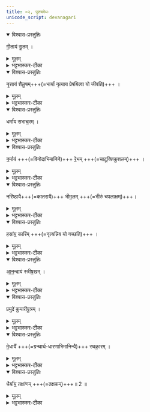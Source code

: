 ```yaml
---
title: ०२, पुरुषमेधः  
unicode_script: devanagari
---
```



<details open><summary>विश्वास-प्रस्तुतिः</summary>

गी॒ताय॑ सू॒तम् ।
</details>

<details><summary>मूलम्</summary>

गी॒ताय॑ सू॒तम् ।
</details>

<details><summary>भट्टभास्कर-टीका</summary>

1गीताय गानाय सूतं क्षत्रियेण ब्राह्मण्यां जातं गानजीविनम् ।
</details>

<details open><summary>विश्वास-प्रस्तुतिः</summary>

नृ॒त्ताय॑ शैलू॒षम्+++(=भार्यां नृत्याय प्रेषयित्वा यो जीवति)+++ । 
</details>

<details><summary>मूलम्</summary>

नृ॒त्ताय॑ शैलू॒षम् ।
</details>

<details><summary>भट्टभास्कर-टीका</summary>

नृत्ताय शैलूषं अन्यस्मै स्वभार्याप्रदायिनं नर्तनजीविकम् ।
</details>

<details open><summary>विश्वास-प्रस्तुतिः</summary>

धर्मा॑य सभाच॒रम् ।
</details>

<details><summary>मूलम्</summary>

धर्मा॑य सभाच॒रम् ।
</details>

<details><summary>भट्टभास्कर-टीका</summary>

धर्माय सभाचरं सभायां नित्यं चरन्तं धर्मप्रवक्तारम् ।
</details>

<details open><summary>विश्वास-प्रस्तुतिः</summary>

न॒र्माय॑ +++(=विनोदाभिमानिने)+++ रे॒भम् +++(=चाटूक्तिकुशलम्)+++ । 
</details>

<details><summary>मूलम्</summary>

न॒र्माय॑ रे॒भम् ।
</details>

<details><summary>भट्टभास्कर-टीका</summary>

नर्माय रेभं मेधाविनं चाटूक्तिकुशलम् ।
</details>

<details open><summary>विश्वास-प्रस्तुतिः</summary>

नरि॑ष्ठायै+++(=कातरायै)+++ भीम॒लम् +++(=भीरुं चपलाक्षम्)+++। 
</details>

<details><summary>मूलम्</summary>

नरि॑ष्ठायै भीम॒लम् ।
</details>

<details><summary>भट्टभास्कर-टीका</summary>

नरिष्ठायै कातरायै नरतमा नरिष्ठा कातरतमा, नृषु वा तिष्ठतीति नरिष्ठा अस्वतन्त्रा कातरतमा तस्यै भीमलं भीरुं चपलाक्षमित्येके ।
</details>

<details open><summary>विश्वास-प्रस्तुतिः</summary>

हसा॑य॒ कारि॑म् +++(=नृत्यन्निव यो गच्छति)+++ । 
</details>

<details><summary>मूलम्</summary>

हसा॑य॒ कारि॑म् ।
</details>

<details><summary>भट्टभास्कर-टीका</summary>

हसाय 'स्वनहसोर्वा' इत्यप् । कारिं विकटाचारं नृत्यन्निव यो गच्छति हासयति च जनान् ।
</details>

<details open><summary>विश्वास-प्रस्तुतिः</summary>

आ॒न॒न्दाय॑ स्त्रीष॒खम् ।
</details>

<details><summary>मूलम्</summary>

आ॒न॒न्दाय॑ स्त्रीष॒खम् ।
</details>

<details><summary>भट्टभास्कर-टीका</summary>

आनन्दय प्रशस्तसुखाय स्त्रीषखं स्त्रीणां नित्यसुहृदं विटम् । छान्दसं षत्वम्
</details>

<details open><summary>विश्वास-प्रस्तुतिः</summary>

प्रमुदे॑ कुमारीपु॒त्रम् ।
</details>

<details><summary>मूलम्</summary>

प्रमुदे॑ कुमारीपु॒त्रम् ।
</details>

<details><summary>भट्टभास्कर-टीका</summary>

'प्रमुदे प्रकृष्टाय हर्षाय कुमारीपुत्रं दुहितुः पुत्रं प्रहर्ष हेतुम् ।
</details>

<details open><summary>विश्वास-प्रस्तुतिः</summary>

मे॒धायै॑ +++(=ग्रन्थार्थ-धारणाभिमानिन्यै)+++ रथका॒रम् । 
</details>

<details><summary>मूलम्</summary>

मे॒धायै॑ रथका॒रम् ।
</details>

<details><summary>भट्टभास्कर-टीका</summary>

मेधायै ग्रन्थार्थधारणशक्तायै बुद्ध्यै रथकारं रथस्य कर्तारं निपुणमतिम् ।
</details>

<details open><summary>विश्वास-प्रस्तुतिः</summary>

धैर्या॑य॒ तक्षा॑णम् +++(=तक्षकम्)+++॥ 2 ॥
</details>

<details><summary>मूलम्</summary>

धैर्या॑य॒ तख्षा॑णम् ॥2॥  
</details>

<details><summary>भट्टभास्कर-टीका</summary>

धैर्याय तक्षाणं वर्धकिं दृढघातिनम् ॥  

इति तृतीये चतुर्थे द्वितीयोऽनुवाकः ॥  

</details>

